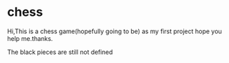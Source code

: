 # chess
Hi,This is a chess game(hopefully going to be) as my first project hope you help me.thanks.

The black pieces are still not defined
